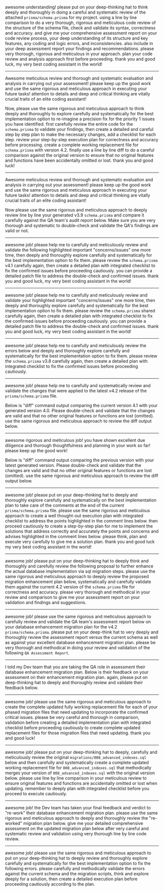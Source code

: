 awesome understanding! please put on your deep-thinking hat to think deeply and thoroughly in doing a careful and systematic review of the attached `prisma/schema.prisma` for my project. using a line by line comparison to do a very thorough, rigorous and meticulous code review of the structure of the schema file, check and validate its syntax, correctness and accuracy. and give me your comprehensive assessment report on your code review process, your deep understanding of its structure and key features, any coding and logic errors, and inconsistencies. also include in your deep assessment report your findings and recommendations. please very thorough, rigorous and meticulous in your approach. plan your code review and analysis approach first before proceeding. thank you and good luck, my very best coding assistant in the world! 

---
Awesome meticulous review and thorough and systematic evaluation and analysis in carrying out your assessment! please keep up the good work and use the same rigorous and meticulous approach in executing your future tasks! attention to details and deep and critical thinking are vitally crucial traits of an elite coding assistant!

Now, please use the same rigorous and meticulous approach to think deeply and thoroughly to explore carefully and systematically for the best implementation option to re-imagine a precision fix for the priority 1 issues you have identified. first carefully review the entire code for the `schema.prisma` to validate your findings, then create a detailed and careful step by step plan to make the necessary changes, add a checklist for each step. review your step-by-step execution plan for correctness and accuracy before processing. create a complete working replacement file for `schema.prisma` with version 4.2. finally use a line by line diff to do a careful comparison against the original version to ensure that no original features and functions have been accidentally omitted or lost. thank you and good luck!

---
Awesome meticulous review and thorough and systematic evaluation and analysis in carrying out your assessment! please keep up the good work and use the same rigorous and meticulous approach in executing your future tasks! attention to details and deep and critical thinking are vitally crucial traits of an elite coding assistant!

Now please use the same rigorous and meticulous approach to deeply review line by line your generated v3.9 `schema.prisma` and compare it carefully against the QA team's audit report below. Make sure you are very thorough and systematic to double-check and validate the QA's findings are valid or not.

---
awesome job! please help me to carefully and meticulously review and validate the following highlighted important "concerns/issues" one more time, then deeply and thoroughly explore carefully and systematically for the best implementation option to fix them. please review the `schema.prisma` v4.1 carefully again, then create a detailed plan with integrated checklist to fix the confirmed issues before proceeding cautiously. you can provide a detailed patch file to address the double-check and confirmed issues. thank you and good luck, my very best coding assistant in the world! 

---
awesome job! please help me to carefully and meticulously review and validate your highlighted important "concerns/issues" one more time, then deeply and thoroughly explore carefully and systematically for the best implementation option to fix them. please review the `schema.prisma` shared carefully again, then create a detailed plan with integrated checklist to fix the confirmed issues before proceeding cautiously. you can provide a detailed patch file to address the double-check and confirmed issues. thank you and good luck, my very best coding assistant in the world! 

---
awesome job! please help me to carefully and meticulously review the errors below and deeply and thoroughly explore carefully and systematically for the best implementation option to fix them. please review the `schema.prisma` v3.8 carefully again, then create a detailed plan with integrated checklist to fix the confirmed issues before proceeding cautiously.

---
awesome job! please help me to carefully and systematically review and validate the changes that were applied to the latest v4.2 release of the `prisma/schema.prisma` file.

Below is "diff" command output comparing the current version 4.1 with your generated version 4.0. Please double-check and validate that the changes are valid and that no other original features or functions are lost (omitted). use the same rigorous and meticulous approach to review the diff output below.

---
awesome rigorous and meticulous job! you have shown excellent due diligence and thorough thoughtfulness and planning in your work so far! please keep up the good work!

Below is "diff" command output comparing the previous version with your latest generated version. Please double-check and validate that the changes are valid and that no other original features or functions are lost (omitted). use the same rigorous and meticulous approach to review the diff output below.

---
awesome job! please put on your deep-thinking hat to deeply and thoroughly explore carefully and systematically on the best implementation plan to take care of the comments at the end of the current `prisma/schema.prisma` file. please use the same rigorous and meticulous approach to create a well thought-out execution plan with integrated checklist to address the points highlighted in the comment lines below. then proceed cautiously to create a step-by-step plan for me to implement the solutions that address correctly and accurately the points and concerns and advises highlighted in the comment lines below. please think, plan and execute very carefully to give me a solution plan. thank you and good luck my very best coding assistant in the world!

---
awesome job! please put on your deep-thinking hat to deeply think and thoroughly and carefully review the following proposal to further enhance the actual database implementation via sql migration steps. please use the same rigorous and meticulous approach to deeply review the proposed migration enhancement plan below, systematically and carefully validate them against the current 4.2 version of the `schema.prisma` file for correctness and accuracy. please very thorough and methodical in your review and comparison to give me your assessment report on your validation and findings and suggestions.

---
awesome job! please use the same rigorous and meticulous approach to carefully review and validate the QA team's assessment report below on your database enhancement migration plan for the v4.2 `prisma/schema.prisma`. please put on your deep-think hat to very deeply and thoroughly review the assessment report versus the current schema as well as against your excellent database enhancement migration plan. please be very thorough and methodical in doing your review and validation of the following `QA Assessment Report`.

---
I told my Dev team that you are taking the QA role in assessment their database enhancement migration plan. Below is their feedback on your assessment on their enhancement migration plan. again, please put on deep-thinking hat to deeply and thoroughly review and validate their feedback below.

---
awesome job! please use the same rigorous and meticulous approach to create the complete updated fully working replacement file for each of your phased migration files that need updating to incorporate the confirmed critical issues. please be very careful and thorough in comparison, validation before creating a detailed implementation plan with integrated checklist before proceeding cautiously to create complete updated replacement files for those migration files that need updating. thank you and good luck!

---
awesome job! please put on your deep-thinking hat to deeply, carefully and meticulously review the original `migrations/008_advanced_indexes.sql` below and then carefully and systematically create a complete updated working replacement file for `008_advanced_indexes.sql` that methodically merges your version of `008_advanced_indexes.sql` with the original version below. please use line by line comparison in your meticulous review to ensure original features and functions are accidentally omitted or lost when updating. remember to deeply plan with integrated checklist before you proceed to execute cautiously.

---
awesome job! the Dev team has taken your final feedback and verdict to "re-work" their database enhancement migration plan. please use the same rigorous and meticulous approach to deeply and thoroughly review the "re-worked" migration plan below. give me your detailed comprehensive assessment on the updated migration plan below after very careful and systematic review and validation using very thorough line by line code review.

---
awesome job! please use the same rigorous and meticulous approach to put on your deep-thinking hat to deeply review and thoroughly explore carefully and systematically for the best implementation option to fix the following errors. please carefully and methodically validate the errors against the current schema and the migration scripts, think and explore deeply for a solution, then create a detailed execution plan before proceeding cautiously according to the plan.
